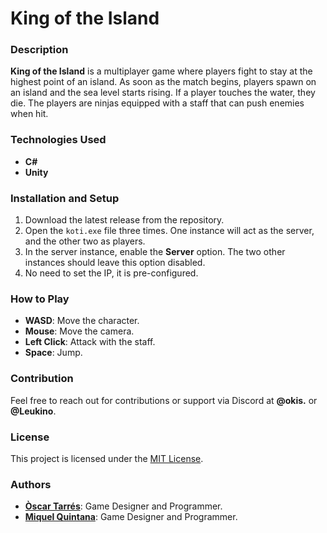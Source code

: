 # King of the Island

### Description
**King of the Island** is a multiplayer game where players fight to stay at the highest point of an island. As soon as the match begins, players spawn on an island and the sea level starts rising. If a player touches the water, they die. The players are ninjas equipped with a staff that can push enemies when hit.

### Technologies Used
- **C#**
- **Unity**

### Installation and Setup
1. Download the latest release from the repository.
2. Open the `koti.exe` file three times. One instance will act as the server, and the other two as players.
3. In the server instance, enable the **Server** option. The two other instances should leave this option disabled.
4. No need to set the IP, it is pre-configured.

### How to Play
- **WASD**: Move the character.
- **Mouse**: Move the camera.
- **Left Click**: Attack with the staff.
- **Space**: Jump.

### Contribution
Feel free to reach out for contributions or support via Discord at **@okis.** or **@Leukino**.

### License
This project is licensed under the [MIT License](https://github.com/carlosarnau/King-of-the-Island/blob/main/LICENSE).

### Authors
- **[Òscar Tarrés](https://github.com/oscarta3)**: Game Designer and Programmer.
- **[Miquel Quintana](https://github.com/leukino)**: Game Designer and Programmer.
